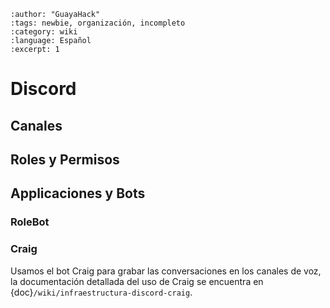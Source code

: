 ```{post} 2023-07-24
:author: "GuayaHack"
:tags: newbie, organización, incompleto
:category: wiki
:language: Español
:excerpt: 1
```

# Discord

## Canales


## Roles y Permisos

## Applicaciones y Bots

### RoleBot

### Craig

Usamos el bot Craig para grabar las conversaciones en los canales de voz, la documentación detallada del uso de Craig se encuentra en {doc}`/wiki/infraestructura-discord-craig`.


